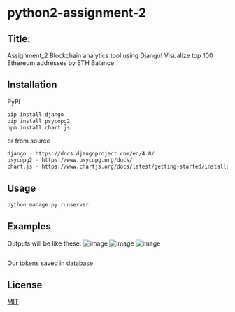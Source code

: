 # python2-assignment-2
## Title:
Assignment_2 Blockchain analytics tool using Django!
Visualize top 100 Ethereum addresses by ETH Balance

## Installation

PyPI
```bash
pip install django
pip install psycopg2
npm install chart.js

```
or from source
```bash
django - https://docs.djangoproject.com/en/4.0/
psycopg2 - https://www.psycopg.org/docs/
chart.js - https://www.chartjs.org/docs/latest/getting-started/installation.html
```
## Usage
```bash
python manage.py runserver

```
## Examples
Outputs will be like these:
![image](https://user-images.githubusercontent.com/77783049/152748592-5d147c32-0251-4c4b-85c5-ab46d3a245fd.png)
![image](https://user-images.githubusercontent.com/77783049/152748678-6acfa392-3794-4c9f-9a90-90bc024c9bad.png)
![image](https://user-images.githubusercontent.com/77783049/152748378-dc677c9c-e8e7-4afa-8827-fb74c9338b32.png)
```bash

```
Our tokens saved in database
## License
[MIT](https://choosealicense.com/licenses/mit/)
